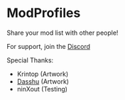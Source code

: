 # ModProfiles

Share your mod list with other people!

For support, join the [Discord](https://discord.gg/44ANAhXz7r)

Special Thanks:
* Krintop (Artwork)
* [Dasshu](https://twitter.com/DasshuGames) (Artwork)
* ninXout (Testing)